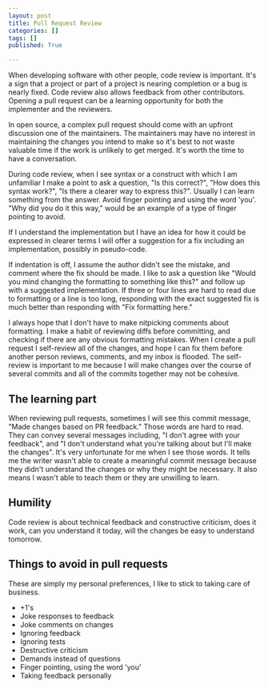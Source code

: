 ```yaml
---
layout: post
title: Pull Request Review
categories: []
tags: []
published: True

---
```


When developing software with other people, code review is important. It's a sign that a project or part of a project is nearing completion or a bug is nearly fixed. Code review also allows feedback from other contributors. Opening a pull request can be a learning opportunity for both the implementer and the reviewers.

In open source, a complex pull request should come with an upfront discussion one of the maintainers. The maintainers may have no interest in maintaining the changes you intend to make so it's best to not waste valuable time if the work is unlikely to get merged. It's worth the time to have a conversation.

During code review, when I see syntax or a construct with which I am unfamiliar I make a point to ask a question, "Is this correct?", "How does this syntax work?", "Is there a clearer way to express this?". Usually I can learn something from the answer. Avoid finger pointing and using the word 'you'. "Why did you do it this way," would be an example of a type of finger pointing to avoid.

If I understand the implementation but I have an idea for how it could be expressed in clearer terms I will offer a suggestion for a fix including an implementation, possibly in pseudo-code.

If indentation is off, I assume the author didn't see the mistake, and comment where the fix should be made. I like to ask a question like "Would you mind changing the formatting to something like this?" and follow up with a suggested implementation. If three or four lines are hard to read due to formatting or a line is too long, responding with the exact suggested fix is much better than responding with "Fix formatting here."

I always hope that I don't have to make nitpicking comments about formatting. I make a habit of reviewing diffs before committing, and checking if there are any obvious formatting mistakes. When I create a pull request I self-review all of the changes, and hope I can fix them before another person reviews, comments, and my inbox is flooded. The self-review is important to me because I will make changes over the course of several commits and all of the commits together may not be cohesive.

## The learning part

When reviewing pull requests, sometimes I will see this commit message, "Made changes based on PR feedback." Those words are hard to read. They can convey several messages including, "I don't agree with your feedback", and "I don't understand what you're talking about but I'll make the changes". It's very unfortunate for me when I see those words. It tells me the writer wasn't able to create a meaningful commit message because they didn't understand the changes or why they might be necessary. It also means I wasn't able to teach them or they are unwilling to learn.

## Humility

Code review is about technical feedback and constructive criticism, does it work, can you understand it today, will the changes be easy to understand tomorrow.

## Things to avoid in pull requests

These are simply my personal preferences, I like to stick to taking care of business.

* +1's
* Joke responses to feedback
* Joke comments on changes
* Ignoring feedback
* Ignoring tests
* Destructive criticism
* Demands instead of questions
* Finger pointing, using the word 'you'
* Taking feedback personally
